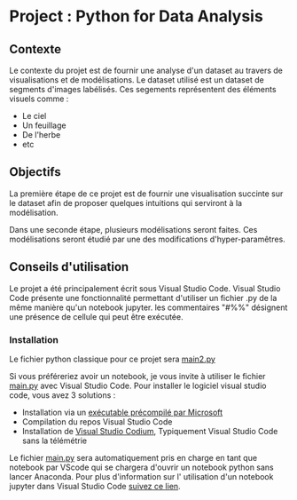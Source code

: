 # Project : Python for Data Analysis


## Contexte
Le contexte du projet est de fournir une analyse d'un dataset au travers de visualisations et de modélisations.
Le dataset utilisé est un dataset de segments d'images labélisés.
Ces segements représentent des éléments visuels comme :
 * Le ciel
 * Un feuillage
 * De l'herbe
 * etc

## Objectifs

La première étape de ce projet est de fournir une visualisation succinte sur le dataset afin de proposer quelques intuitions qui serviront à la modélisation.

Dans une seconde étape, plusieurs modélisations seront faites. Ces modélisations seront étudié par une des modifications d'hyper-paramêtres.


## Conseils d'utilisation 

Le projet a été principalement écrit sous Visual Studio Code. Visual Studio Code présente une fonctionnalité permettant d'utiliser un fichier .py de la même manière qu'un notebook jupyter. les commentaires "#%%" désignent une présence de cellule qui peut être exécutée.

### Installation

Le fichier python classique pour ce projet sera [main2.py](main2.py)

Si vous préféreriez avoir un notebook, je vous invite à utiliser le fichier [main.py](main.py) avec Visual Studio Code. Pour installer le logiciel visual studio code, vous avez 3 solutions :
* Installation via un [exécutable précompilé par Microsoft](https://code.visualstudio.com/Download)
* Compilation du repos Visual Studio Code
* Installation de [Visual Studio Codium](https://github.com/VSCodium/vscodium), Typiquement Visual Studio Code sans la télémétrie

Le fichier [main.py](main.py) sera automatiquement pris en charge en tant que notebook par VScode qui se chargera d'ouvrir un notebook python sans lancer Anaconda.
Pour plus d'information sur l'
utilisation d'un notebook jupyter dans Visual Studio Code [suivez ce lien](https://code.visualstudio.com/docs/python/jupyter-support).